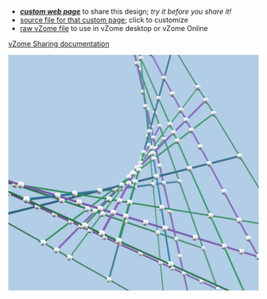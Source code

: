 
 - [***custom web page***][post] to share this design; *try it before you share it!*
 - [source file for that custom page][source]; click to customize
 - [raw vZome file][raw] to use in vZome desktop or vZome Online

[vZome Sharing documentation](https://vzome.github.io/vzome/sharing.html#how-it-works)

![Image](<yellowAxisSaddleWeb.png>)


[post]: <https://vorth.github.io/vzome-sharing/2022/04/02/yellowAxisSaddleWeb-15-06-24.html>
[source]: <https://github.com/vorth/vzome-sharing/edit/main/_posts/2022-04-02-yellowAxisSaddleWeb-15-06-24.md>
[raw]: <https://raw.githubusercontent.com/vorth/vzome-sharing/main/2022/04/02/15-06-24-yellowAxisSaddleWeb/yellowAxisSaddleWeb.vZome>